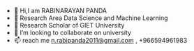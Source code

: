 - 👋 Hi,I am RABINARAYAN PANDA
- 👀 Research Area Data Science and Machine Learning  
- 🌱  Research Scholar of GIET University 
- 💞️ I’m looking to collaborate on university 
- 📫 reach me n.rabipanda2011@gmail.com , +966594961983

<!---
rabi-panda2010/rabi-panda2010 is a ✨ special ✨ repository because its `README.md` (this file) appears on your GitHub profile.
You can click the Preview link to take a look at your changes.
--->
